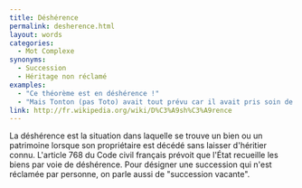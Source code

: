 ```yaml
---
title: Déshérence
permalink: desherence.html
layout: words
categories:
  - Mot Complexe
synonyms:
  - Succession
  - Héritage non réclamé
examples:
  - "Ce théorème est en déshérence !"
  - "Mais Tonton (pas Toto) avait tout prévu car il avait pris soin de rédiger dans son testament un codicille suspensif stipulant in extenso que tout héritier surnuméraire, disons Toto 2nd, qui oserait prétendre à quelque part que ce soit devrait résoudre une énigme posée par Toto (disons Toto 1er) s'il veut acquérir sa part et éviter la déshérence. (cf les Histoires)"
link: http://fr.wikipedia.org/wiki/D%C3%A9sh%C3%A9rence
---
```


La déshérence est la situation dans laquelle se trouve un bien ou un patrimoine lorsque son propriétaire est décédé sans laisser d'héritier connu.
L'article 768 du Code civil français prévoit que l'État recueille les biens par voie de déshérence. Pour désigner une succession qui n'est réclamée par personne, on parle aussi de &quot;succession vacante&quot;.
